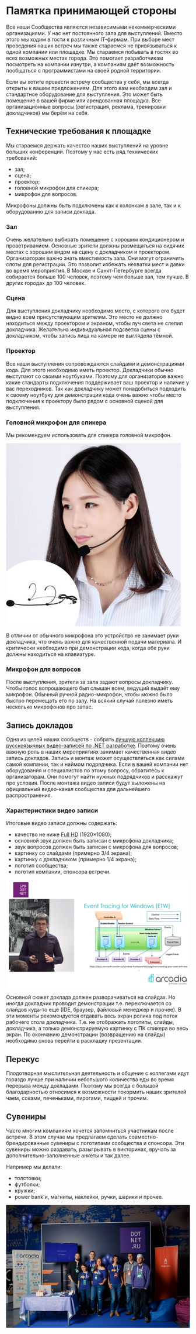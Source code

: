 # Памятка принимающей стороны

Все наши Сообщества являются независимыми некоммерческими организациями. У нас нет постоянного зала для выступлений. Вместо этого мы ходим в гости к различным IT-фирмам. При выборе мест проведения наших встреч мы также стараемся не привязываться к одной компании или площадке. Мы стараемся побывать в гостях во всех возможных местах города. Это помогает разработчикам посмотреть на компании изнутри, а компаниям даёт возможность пообщаться с программистами на своей родной территории.

Если вы хотите провести встречу сообщества у себя, мы всегда открыты к вашим предложениям. Для этого вам необходим зал и стандартное оборудование для выступления. Это может быть помещение в вашей фирме или арендованная площадка. Все организационные вопросы (регистрация, реклама, тренировки докладчиков) мы берём на себя.

## Технические требования к площадке

Мы стараемся держать качество наших выступлений на уровне больших конференций. Поэтому у нас есть ряд технических требований:

- зал;
- сцена;
- проектор;
- головной микрофон для спикера;
- микрофон для вопросов.

Микрофоны должны быть подключены как к колонкам в зале, так и к оборудованию для записи доклада.

### Зал

Очень желательно выбирать помещение с хорошим кондиционером и проветриванием. Основные зрители должны размещаться на сидячих местах с хорошим видом на сцену с докладчиком и проектором. Организаторам важно знать вместимость зала. Они могут ограничить слоты для регистрации. Это позволит избежать нехватки мест и давки во время мероприятия. В Москве и Санкт-Петербурге всегда собирается больше 100 человек, поэтому чем больше зал, тем лучше. В других городах до 100 человек.

### Сцена

Для выступления докладчику необходимо место, с которого его будет видно всем присутствующим зрителям. Это место не должно находиться между проектором и экраном, чтобы луч света не слепил докладчика. Желательна индивидуальная подсветка сцены с докладчиком, чтобы запись лица на камере не выглядела тёмной.

### Проектор

Все наши выступления сопровождаются слайдами и демонстрациями кода. Для этого необходимо иметь проектор. Докладчики обычно выступают со своими ноутбуками. Поэтому для организаторов важно какие стандарты подключения поддерживает ваш проектор и наличие у вас переходников. Так как докладчику может понадобиться подходить к своему ноутбуку для демонстрации кода очень важно чтобы место подключения к проектору было рядом с основной сценой для выступления.

### Головной микрофон для спикера

Мы рекомендуем использовать для спикера головной микрофон.

![Headworn Microphone](./Instruction%20to%20host%20images/headworn-microphone.jpg)

В отличии от обычного микрофона это устройство не занимает руки докладчика, что очень важно для качественной подачи материала. И критически необходимо при демонстрации кода, когда обе руки должны находиться на клавиатуре.

### Микрофон для вопросов

После выступления, зрители за зала задают вопросы докладчику. Чтобы голос вопрошающего был слышан всем, ведущий выдаёт ему микрофон. Обычный ручной радио-микрофон, чтобы можно было быстро перемещать его по залу. На всякий случай полезно иметь несколько микрофонов про запас.

## Запись докладов

Одна из целей наших сообществ - собрать [лучшую коллекцию русскоязычных видео-записей по .NET разработке](https://www.youtube.com/DotNetRu). Поэтому очень важную роль в наших мероприятиях занимает качественная видео запись докладов. Запись и монтаж может осуществляться как силами самой компании, так и наймом подрядчика. Если в вашей компании нет оборудования и специалистов по этому вопросу, обратитесь к организаторам. Они помогут найти нужных подрядчиков и расскажут про условия. После монтажа видео записи будут выложены на официальный видео-канал сообщества для дальнейшего распространения.

### Характеристики видео записи

Итоговые видео записи должны содержать:

- качество не ниже [Full HD](https://ru.wikipedia.org/wiki/Full_HD) (1920×1080);
- основной звук должен быть записан с микрофона докладчика;
- звук вопросов должен быть записан с микрофона для вопросов;
- картинку со слайдами (примерно 3/4 экрана);
- картинку с докладчиком (примерно 1/4 экрана);
- логотип сообщества;
- логотип компании, спонсора встречи.

![Video Screen](Instruction%20to%20host%20images/video-screen.png)

Основной сюжет доклада должен разворачиваться на слайдах. Но иногда докладчик проводит демонстрации т.е. переключается со слайдов куда-то ещё (IDE, браузер, файловый менеджер и прочее). В эти моменты рекомендуется отдавать весь экран ролика под поток рабочего стола докладчика. Т.е. не отображать логотипы, слайды, докладчика, а только демонстрируемую картинку с ПК спикера во весь экран. По окончанию демонстрации (возвращению на слайды) необходимо снова перейти в раскладку презентации.

## Перекус

Плодотворная мыслительная деятельность и общение с коллегами идут гораздо лучше при наличии небольшого количества еды во время перерыва между докладами. Поэтому мы всегда с большой благодарностью относимся к возможности покормить наших зрителей чаем, соками, печеньками, пирогами, пиццей и прочим.

## Сувениры

Часто многим компаниям хочется запомниться участникам после встречи. В этом случае мы предлагаем сделать совместно-брендированные сувениры с логотипами сообщества и спонсора. Эти сувениры можно раздавать, разыгрывать в викторинах, вручать за дополнительно-заполненные анкеты и так далее.

Например мы делали:

- толстовки;
- футболки;
- кружки;
- power bank'и, магниты, наклейки, ручки, шарики и прочее.

![Community swag](Instruction%20to%20host%20images/swag.jpg)

